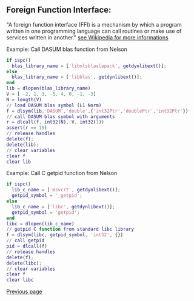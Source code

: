 ## Foreign Function Interface:

"A foreign function interface (FFI) is a mechanism by which a program written in one programming language can call routines or make use of services written in another."
[see Wikipedia for more informations](https://en.wikipedia.org/wiki/Foreign_function_interface)

Example: Call DASUM blas function from Nelson

```Matlab
if ispc()
  blas_library_name = ['libnlsblaslapack', getdynlibext()];
else
  blas_library_name = ['libblas', getdynlibext()];
end
lib = dlopen(blas_library_name)
V = [ -2, 1, 3, -5, 4, 0, -1, -3]
N = length(V)
// load DASUM blas symbol (L1 Norm)
f = dlsym(lib,'DASUM','double',{'int32Ptr','doublePtr','int32Ptr'})
// call DASUM blas symbol with arguments
r = dlcall(f, int32(N), V, int32(1))
assert(r == 19)
// release handles
delete(f);
delete(lib);
// clear variables
clear f
clear lib
```

Example: Call C getpid function from Nelson

```Matlab
if ispc()
  lib_c_name = ['msvcrt', getdynlibext()];
  getpid_symbol = '_getpid';
else
  lib_c_name = ['libc', getdynlibext()];
  getpid_symbol = 'getpid';  
end
libc = dlopen(lib_c_name)
// getpid C function from standard libc library
f = dlsym(libc, getpid_symbol, 'int32', {})
// call getpid
pid = dlcall(f)
// release handles
delete(f);
delete(libc);
// clear variables
clear f
clear libc
```


[Previous page](FEATURES.md)
